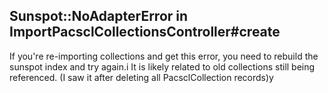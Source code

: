 ## Sunspot::NoAdapterError in ImportPacsclCollectionsController#create
 
If you're re-importing collections and get this error, you need to rebuild the sunspot index and try again.i
It is likely related to old collections still being referenced. (I saw it after deleting all PacsclCollection records)y
